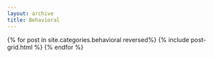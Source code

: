 ```yaml
---
layout: archive
title: Behavioral
---
```


<div class="tiles">
{% for post in site.categories.behavioral reversed%}
  {% include post-grid.html %}
{% endfor %}
</div><!-- /.tiles -->